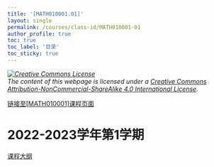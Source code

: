 ```yaml
---
title: '[MATH010001.01]'
layout: single
permalink: /courses/class-id/MATH010001-01
author_profile: true
toc: true
toc_label: '目录'
toc_sticky: true
---
```


<div class='notice--warning'>
	<p><i><a rel='license' href='http://creativecommons.org/licenses/by-nc-sa/4.0/'><img alt='Creative Commons License' style='border-width:0' src='https://i.creativecommons.org/l/by-nc-sa/4.0/88x31.png' /></a><br /> The content of this webpage is licensed under a <a rel='license' href='http://creativecommons.org/licenses/by-nc-sa/4.0/'>Creative Commons Attribution-NonCommercial-ShareAlike 4.0 International License</a>.</i></p>
</div>

<a href='https://fdu-math.github.io/courses/MATH010001'>链接至[MATH010001]课程页面<a>

# 2022-2023学年第1学期

<a href='../courses/syllabus/MATH010001.01-2022-2023-1 (Encrypted).pdf'>课程大纲</a>